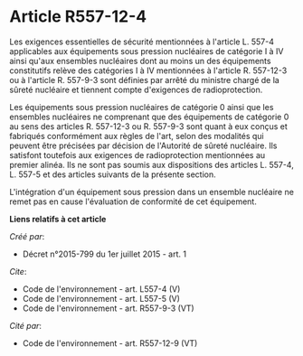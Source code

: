 # Article R557-12-4

Les exigences essentielles de sécurité mentionnées à l'article L. 557-4 applicables aux équipements sous pression nucléaires
de catégorie I à IV ainsi qu'aux ensembles nucléaires dont au moins un des équipements constitutifs relève des catégories I à
IV mentionnées à l'article R. 557-12-3 ou à l'article R. 557-9-3 sont définies par arrêté du ministre chargé de la sûreté
nucléaire et tiennent compte d'exigences de radioprotection.

Les équipements sous pression nucléaires de catégorie 0 ainsi que les ensembles nucléaires ne comprenant que des équipements
de catégorie 0 au sens des articles R. 557-12-3 ou R. 557-9-3 sont quant à eux conçus et fabriqués conformément aux règles de
l'art, selon des modalités qui peuvent être précisées par décision de l'Autorité de sûreté nucléaire. Ils satisfont toutefois
aux exigences de radioprotection mentionnées au premier alinéa. Ils ne sont pas soumis aux dispositions des articles L.
557-4, L. 557-5 et des articles suivants de la présente section.

L'intégration d'un équipement sous pression dans un ensemble nucléaire ne remet pas en cause l'évaluation de conformité de
cet équipement.

**Liens relatifs à cet article**

_Créé par_:

  - Décret n°2015-799 du 1er juillet 2015 - art. 1

_Cite_:

  - Code de l'environnement - art. L557-4 (V)
  - Code de l'environnement - art. L557-5 (V)
  - Code de l'environnement - art. R557-9-3 (VT)

_Cité par_:

  - Code de l'environnement - art. R557-12-9 (VT)
